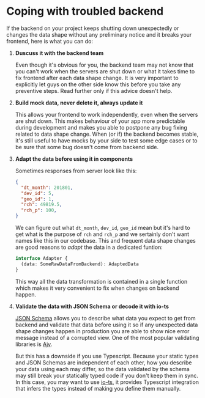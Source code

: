 # Coping with troubled backend

If the backend on your project keeps shutting down unexpectedly or changes the data shape without any preliminary notice and it breaks your frontend, here is what you can do:

1. **Duscuss it with the backend team**

    Even though it's obvious for you, the backend team may not know that you can't work when the servers are shut down or what it takes time to fix frontend after each data shape change. It is very important to explicitly let guys on the other side know this before you take any preventive steps. Read further only if this advice doesn't help.

2. **Build mock data, never delete it, always update it**

    This allows your frontend to work independently, even when the servers are shut down. This makes behaviour of your app more predictable during development and makes you able to postpone any bug fixing related to data shape change. When (or if) the backend becomes stable, it's still useful to have mocks by your side to test some edge cases or to be sure that some bug doesn't come from backend side.

3. **Adapt the data before using it in components**

    Sometimes responses from server look like this:

    ```json
    {
      "dt_month": 201801,
      "dev_id": 5,
      "geo_id": 1,
      "rch": 49819.5,
      "rch_p": 100,
    }
    ```

    We can figure out what `dt_month`, `dev_id`, `geo_id` mean but it's hard to get what is the purpose of `rch` and `rch_p` and we sertainly don't want names like this in our codebase. This and frequent data shape changes are good reasons to _adapt_ the data in a dedicated funtion:

    ```typescript
    interface Adapter {
      (data: SomeRawDataFromBackend): AdaptedData
    }
    ```

    This way all the data transformation is contained in a single function which makes it very convenient to fix when changes on backend happen.

4. **Validate the data with JSON Schema or decode it with io-ts**

    [JSON Schema](https://json-schema.org/) allows you to describe what data you expect to get from backend and validate that data before using it so if any unexpected data shape changes happen in production you are able to show nice error message instead of a corrupted view. One of the most popular validating libraries is [Ajv](https://github.com/epoberezkin/ajv).

    But this has a downside if you use Typescript. Because your static types and JSON Schemas are independent of each other, how you describe your data using each may differ, so the data validated by the schema may still break your statically typed code if you don't keep them in sync. In this case, you may want to use [io-ts](https://github.com/gcanti/io-ts), it provides Typescript integration that infers the types instead of making you define them manually.